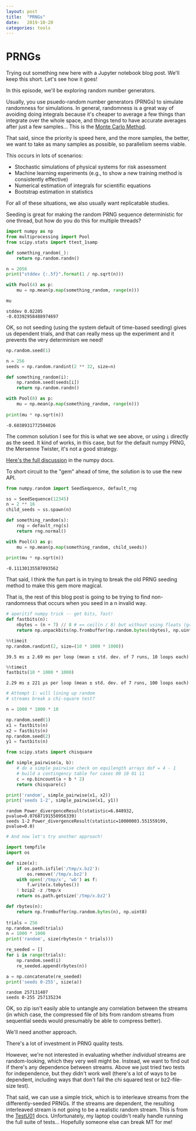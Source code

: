 ```yaml
---
layout: post
title:  "PRNGs"
date:   2019-10-20
categories: tools 
---
```


# PRNGs

Trying out something new here with a Jupyter notebook blog post. We'll keep this short. Let's see how it goes!

In this episode, we'll be exploring random number generators.

Usually, you use psuedo-random number generators (PRNGs) to simulate randomness for simulations. In general, randomness is a great way of avoiding doing integrals because it's cheaper to average a few things than integrate over the whole space, and things tend to have accurate averages after just a few samples... This is the [Monte Carlo Method](https://en.wikipedia.org/wiki/Monte_Carlo_method).

That said, since the priority is speed here, and the more samples, the better, we want to take as many samples as possible, so parallelism seems viable.

This occurs in lots of scenarios:

* Stochastic simulations of physical systems for risk assessment
* Machine learning experiments (e.g., to show a new training method is consistently effective)
* Numerical estimation of integrals for scientific equations
* Bootstrap estimation in statistics

For all of these situations, we also usually want replicatable studies.

Seeding is great for making the random PRNG sequence deterministic for one thread, but how do you do this for multiple threads?


```python
import numpy as np
from multiprocessing import Pool
from scipy.stats import ttest_1samp

def something_random(_):
    return np.random.randn()

n = 2056
print("stddev {:.5f}".format(1 / np.sqrt(n)))

with Pool(4) as p:
    mu = np.mean(p.map(something_random, range(n)))

mu
```

    stddev 0.02205
    -0.03392958488974697



OK, so not seeding (using the system default of time-based seeding) gives us dependent trials, and that can really mess up the experiment and it prevents the very determinism we need!


```python
np.random.seed(1)

n = 256
seeds = np.random.randint(2 ** 32, size=n)

def something_random(i):
    np.random.seed(seeds[i])
    return np.random.randn()

with Pool(8) as p:
    mu = np.mean(p.map(something_random, range(n)))
    
print(mu * np.sqrt(n))
```

    -0.6038931772504026


The common solution I see for this is what we see above, or using `i` directly as the seed. It kind of works, in this case, but for the default numpy PRNG, the Mersenne Twister, it's not a good strategy.

[Here's the full discussion](https://docs.scipy.org/doc/numpy/reference/random/parallel.html#seedsequence-spawning) in the numpy docs.

To short circuit to the "gem" ahead of time, the solution is to use the new API.


```python
from numpy.random import SeedSequence, default_rng

ss = SeedSequence(12345)
n = 2 ** 16
child_seeds = ss.spawn(n)

def something_random(s):
    rng = default_rng(s)
    return rng.normal()

with Pool(4) as p:
    mu = np.mean(p.map(something_random, child_seeds))
    
print(mu * np.sqrt(n))
```

    -0.11130135587093562


That said, I think the fun part is in trying to break the old PRNG seeding method to make this gem more magical.

That is, the rest of this blog post is going to be trying to find non-randomness that occurs when you seed in a n invalid way.


```python
# aperitif numpy trick -- get bits, fast!
def fastbits(n):
    nbytes = (n + 7) // 8 # == ceil(n / 8) but without using floats (gross!)
    return np.unpackbits(np.frombuffer(np.random.bytes(nbytes), np.uint8))[:n]
```


```python
%%timeit
np.random.randint(2, size=(10 * 1000 * 1000))
```

    39.5 ms ± 2.69 ms per loop (mean ± std. dev. of 7 runs, 10 loops each)



```python
%%timeit
fastbits(10 * 1000 * 1000)
```

    2.29 ms ± 221 µs per loop (mean ± std. dev. of 7 runs, 100 loops each)



```python
# Attempt 1: will lining up random
# streams break a chi-square test?

n = 1000 * 1000 * 10

np.random.seed(1)
x1 = fastbits(n)
x2 = fastbits(n)
np.random.seed(2)
y1 = fastbits(n)

from scipy.stats import chisquare

def simple_pairwise(a, b):
    # do a simple pairwise check on equilength arrays dof = 4 - 1
    # build a contingency table for cases 00 10 01 11
    c = np.bincount(a + b * 2)
    return chisquare(c)

print('random', simple_pairwise(x1, x2))
print('seeds 1-2', simple_pairwise(x1, y1))
```

    random Power_divergenceResult(statistic=6.848932, pvalue=0.07687191550956339)
    seeds 1-2 Power_divergenceResult(statistic=10000003.551559199, pvalue=0.0)



```python
# And now let's try another approach!

import tempfile
import os

def size(x):
    if os.path.isfile('/tmp/x.bz2'):
        os.remove('/tmp/x.bz2')
    with open('/tmp/x', 'wb') as f:
        f.write(x.tobytes())
    ! bzip2 -z /tmp/x
    return os.path.getsize('/tmp/x.bz2')

def rbytes(n):
    return np.frombuffer(np.random.bytes(n), np.uint8)
    
trials = 256
np.random.seed(trials)
n = 1000 * 1000
print('random', size(rbytes(n * trials)))

re_seeded = []
for i in range(trials):
    np.random.seed(i)
    re_seeded.append(rbytes(n))

a = np.concatenate(re_seeded)
print('seeds 0-255', size(a))
```

    random 257131407
    seeds 0-255 257135234


OK, so zip isn't easily able to untangle any correlation between the streams (in which case, the compressed file of bits from random streams from sequential seeds would presumably be able to compress better).

We'll need another approach.

There's a lot of investment in PRNG quality tests.

However, we're not interested in evaluating whether _individual_ streams are random-looking, which they very well might be. Instead, we want to find out if there's any dependence between streams. Above we just tried two tests for independence, but they didn't work well (there's a lot of ways to be dependent, including ways that don't fail the chi squared test or bz2-file-size test).

That said, we can use a simple trick, which is to interleave streams from the differently-seeded PRNGs. If the streams are dependent, the resulting interleaved stream is not going to be a realistic random stream. This is from the [TestU01](https://www.iro.umontreal.ca/~lecuyer/myftp/papers/testu01.pdf) docs. Unfortunately, my laptop couldn't really handle running the full suite of tests... Hopefully someone else can break MT for me!
